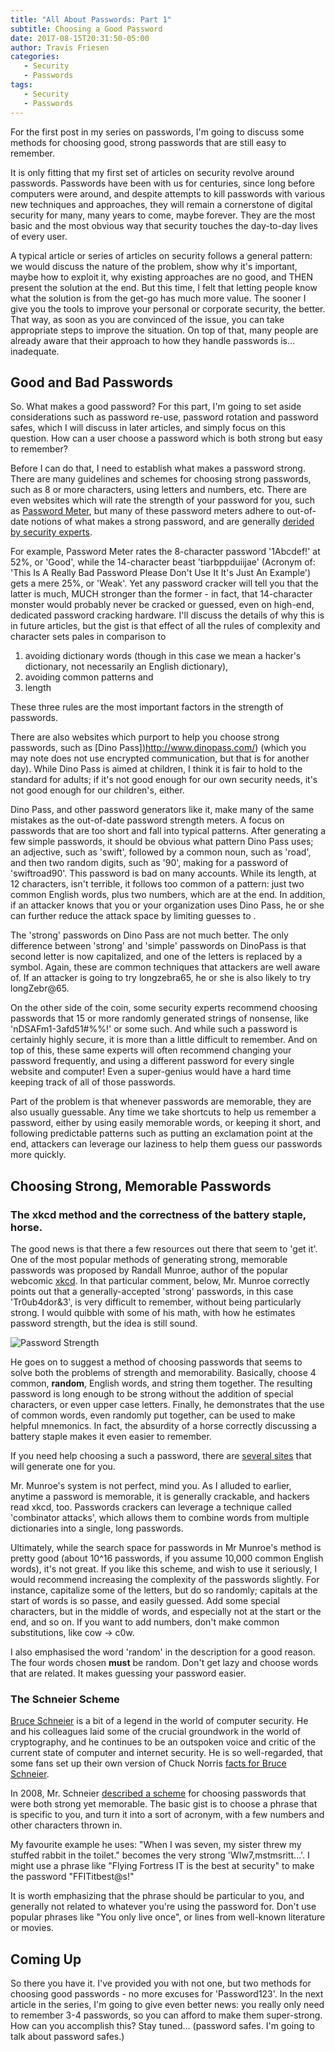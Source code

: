 ```yaml
---
title: "All About Passwords: Part 1"
subtitle: Choosing a Good Password
date: 2017-08-15T20:31:50-05:00
author: Travis Friesen
categories:
   - Security
   - Passwords
tags:
   - Security
   - Passwords
---
```


For the first post in my series on passwords, I'm going to discuss some methods for choosing good, strong passwords that are still easy to remember.

<!--more-->

It is only fitting that my first set of articles on security revolve around passwords. Passwords have been with us for centuries, since long before computers were around, and despite attempts to kill passwords with various new techniques and approaches, they will remain a cornerstone of digital security for many, many years to come, maybe forever. They are the most basic and the most obvious way that security touches the day-to-day lives of every user.

A typical article or series of articles on security follows a general pattern: we would discuss the nature of the problem, show why it's important, maybe how to exploit it, why existing approaches are no good, and THEN present the solution at the end. But this time, I felt that letting people know what the solution is from the get-go has much more value. The sooner I give you the tools to improve your personal or corporate security, the better. That way, as soon as you are convinced of the issue, you can take appropriate steps to improve the situation. On top of that, many people are already aware that their approach to how they handle passwords is... inadequate.

## Good and Bad Passwords

So. What makes a good password? For this part, I'm going to set aside considerations such as password re-use, password rotation and password safes, which I will discuss in later articles, and simply focus on this question. How can a user choose a password which is both strong but easy to remember?

Before I can do that, I need to establish what makes a password strong. There are many guidelines and schemes for choosing strong passwords, such as 8 or more characters, using letters and numbers, etc. There are even websites which will rate the strength of your password for you, such as [Password Meter](http://www.passwordmeter.com/), but many of these password meters adhere to out-of-date notions of what makes a strong password, and are generally [derided by security experts](https://nakedsecurity.sophos.com/2015/03/02/why-you-cant-trust-password-strength-meters/).

For example, Password Meter rates the 8-character password '1Abcdef!' at 52%, or 'Good', while the 14-character beast 'tiarbppduiijae' (Acronym of: 'This Is A Really Bad Password Please Don't Use It It's Just An Example') gets a mere 25%, or 'Weak'. Yet any password cracker will tell you that the latter is much, MUCH stronger than the former - in fact, that 14-character monster would probably never be cracked or guessed, even on high-end, dedicated password cracking hardware. I'll discuss the details of why this is in future articles, but the gist is that effect of all the rules of complexity and character sets pales in comparison to 

1. avoiding dictionary words (though in this case we mean a hacker's dictionary, not necessarily an English dictionary), 
2. avoiding common patterns and 
3. length

These three rules are the most important factors in the strength of passwords.

There are also websites which purport to help you choose strong passwords, such as [Dino Pass])http://www.dinopass.com/) (which you may note does not use encrypted communication, but that is for another day). While Dino Pass is aimed at children, I think it is fair to hold to the standard for adults; if it's not good enough for our own security needs, it's not good enough for our children's, either.

Dino Pass, and other password generators like it, make many of the same mistakes as the out-of-date password strength meters. A focus on passwords that are too short and fall into typical patterns. After generating a few simple passwords, it should be obvious what pattern Dino Pass uses; an adjective, such as 'swift', followed by a common noun, such as 'road', and then two random digits, such as '90', making for a password of 'swiftroad90'. This password is bad on many accounts. While its length, at 12 characters, isn't terrible, it follows too common of a pattern: just two common English words, plus two numbers, which are at the end. In addition, if an attacker knows that you or your organization uses Dino Pass, he or she can further reduce the attack space by limiting guesses to <adjective><noun><two digits>.

The 'strong' passwords on Dino Pass are not much better. The only difference between 'strong' and 'simple' passwords on DinoPass is that second letter is now capitalized, and one of the letters is replaced by a symbol. Again, these are common techniques that attackers are well aware of. If an attacker is going to try longzebra65, he or she is also likely to try longZebr@65.

On the other side of the coin, some security experts recommend choosing passwords that 15 or more randomly generated strings of nonsense, like 'nDSAFm1-3afd51#%%!' or some such. And while such a password is certainly highly secure, it is more than a little difficult to remember. And on top of this, these same experts will often recommend changing your password frequently, and using a different password for every single website and computer! Even a super-genius would have a hard time keeping track of all of those passwords.

Part of the problem is that whenever passwords are memorable, they are also usually guessable. Any time we take shortcuts to help us remember a password, either by using easily memorable words, or keeping it short, and following predictable patterns such as putting an exclamation point at the end, attackers can leverage our laziness to help them guess our passwords more quickly.



## Choosing Strong, Memorable Passwords

### The xkcd method and the correctness of the battery staple, horse.

The good news is that there a few resources out there that seem to 'get it'. One of the most popular methods of generating strong, memorable passwords was proposed by Randall Munroe, author of the popular webcomic [xkcd](https://xkcd.com). In that particular comment, below, Mr. Munroe correctly points out that a generally-accepted 'strong' passwords, in this case 'Tr0ub4dor&3', is very difficult to remember, without being particularly strong. I would quibble with some of his math, with how he estimates password strength, but the idea is still sound.

![Password Strength](https://imgs.xkcd.com/comics/password_strength.png)

He goes on to suggest a method of choosing passwords that seems to solve both the problems of strength and memorability. Basically, choose 4 common, **random**, English words, and string them together. The resulting password is long enough to be strong without the addition of special characters, or even upper case letters. Finally, he demonstrates that the use of common words, even randomly put together, can be used to make helpful mnemonics. In fact, the absurdity of a horse correctly discussing a battery staple makes it even easier to remember.

If you need help choosing a such a password, there are [several sites](http://preshing.com/20110811/xkcd-password-generator/) that will generate one for you. 

Mr. Munroe's system is not perfect, mind you. As I alluded to earlier, anytime a password is memorable, it is generally crackable, and hackers read xkcd, too. Passwords crackers can leverage a technique called 'combinator attacks', which allows them to combine words from multiple dictionaries into a single, long passwords. 

Ultimately, while the search space for passwords in Mr Munroe's method is pretty good (about 10^16 passwords, if you assume 10,000 common English words), it's not great. If you like this scheme, and wish to use it seriously, I would recommend increasing the complexity of the passwords slightly. For instance, capitalize some of the letters, but do so randomly; capitals at the start of words is so passe, and easily guessed. Add some special characters, but in the middle of words, and especially not at the start or the end, and so on. If you want to add numbers, don't make common substitutions, like cow -> c0w.

I also emphasised the word 'random' in the description for a good reason. The four words chosen **must** be random. Don't get lazy and choose words that are related. It makes guessing your password easier.

### The Schneier Scheme

[Bruce Schneier](https://www.schneier.com/) is a bit of a legend in the world of computer security. He and his colleagues laid some of the crucial groundwork in the world of cryptography, and he continues to be an outspoken voice and critic of the current state of computer and internet security. He is so well-regarded, that some fans set up their own version of Chuck Norris [facts for Bruce Schneier](https://www.schneierfacts.com/).

In 2008, Mr. Schneier [described a scheme](https://www.schneier.com/blog/archives/2014/03/choosing_secure_1.html) for choosing passwords that were both strong yet memorable. The basic gist is to choose a phrase that is specific to you, and turn it into a sort of acronym, with a few numbers and other characters thrown in.

My favourite example he uses: "When I was seven, my sister threw my stuffed rabbit in the toilet." becomes the very strong 'WIw7,mstmsritt...'. I might use a phrase like "Flying Fortress IT is the best at security" to make the password "FFITitbest@s!"

It is worth emphasizing that the phrase should be particular to you, and generally not related to whatever you're using the password for. Don't use popular phrases like "You only live once", or lines from well-known literature or movies. 

## Coming Up

So there you have it. I've provided you with not one, but two methods for choosing good passwords - no more excuses for 'Password123'. In the next article in the series, I'm going to give even better news: you really only need to remember 3-4 passwords, so you can afford to make them super-strong. How can you accomplish this? Stay tuned... (password safes. I'm going to talk about password safes.)




